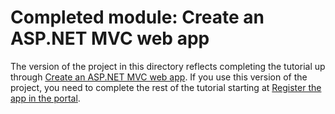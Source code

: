 # Completed module: Create an ASP.NET MVC web app

The version of the project in this directory reflects completing the tutorial up through [Create an ASP.NET MVC web app](https://docs.microsoft.com/graph/tutorials/aspnet?tutorial-step=1). If you use this version of the project, you need to complete the rest of the tutorial starting at [Register the app in the portal](https://docs.microsoft.com/graph/tutorials/aspnet?tutorial-step=2).
